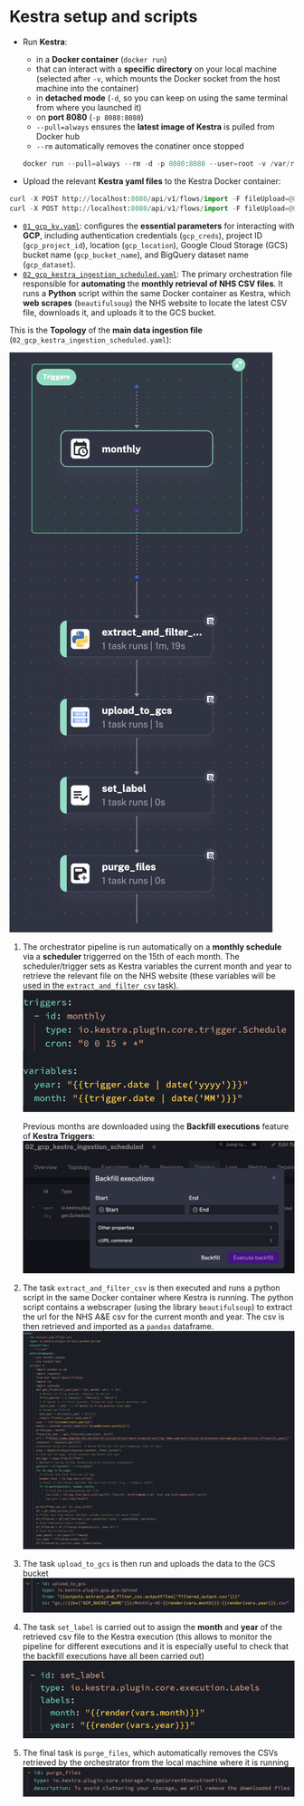 # **Kestra setup and scripts**

- Run **Kestra**: 
    - in a **Docker container** (`docker run`) 
    - that can interact with a **specific directory** on your local machine (selected after `-v`, which mounts the Docker socket from the host machine into the container) 
    - in **detached mode** (`-d`, so you can keep on using the same terminal from where you launched it) 
    - on **port 8080** (`-p 8080:8080`)
    - `--pull=always` ensures the **latest image of Kestra** is pulled from Docker hub
    - `--rm` automatically removes the conatiner once stopped 

    ```python
    docker run --pull=always --rm -d -p 8080:8080 --user=root -v /var/run/docker.sock:/var/run/docker.sock -v /Users/aurafrizzati/Desktop/DE-2025-FinalProject/terraform:/tmp kestra/kestra:latest server local
    ```

- Upload the relevant **Kestra yaml files** to the Kestra Docker container:

```python
curl -X POST http://localhost:8080/api/v1/flows/import -F fileUpload=@01_gcp_kv.yaml
curl -X POST http://localhost:8080/api/v1/flows/import -F fileUpload=@02_gcp_kestra_ingestion_scheduled.yaml
```

- [`01_gcp_kv.yaml`](https://github.com/AuraFrizzati/DE-2025-FinalProject-NHS-EmergencyDeptAttendances/blob/main/kestra/01_gcp_kv.yaml): configures the **essential parameters** for interacting with **GCP**, including authentication credentials (`gcp_creds`), project ID (`gcp_project_id`), location (`gcp_location`), Google Cloud Storage (GCS) bucket name (`gcp_bucket_name`), and BigQuery dataset name (`gcp_dataset`).
- [`02_gcp_kestra_ingestion_scheduled.yaml`](https://github.com/AuraFrizzati/DE-2025-FinalProject-NHS-EmergencyDeptAttendances/blob/main/kestra/02_gcp_kestra_ingestion_scheduled.yaml): The primary orchestration file responsible for **automating** the **monthly retrieval of NHS CSV files**. It runs a **Python** script within the same Docker container as Kestra, which **web scrapes** (`beautifulsoup`) the NHS website to locate the latest CSV file, downloads it, and uploads it to the GCS bucket.

This is the **Topology** of the **main data ingestion file** (`02_gcp_kestra_ingestion_scheduled.yaml`):

![alt text](image.png)

1. The orchestrator pipeline is run automatically on a **monthly schedule** via a **scheduler** triggerred on the 15th of each month. The scheduler/trigger sets as Kestra variables the current month and year to retrieve the relevant file on the NHS website (these variables will be used in the `extract_and_filter_csv` task).
    ![alt text](image-6.png)
    
    Previous months are downloaded using the **Backfill executions** feature of **Kestra Triggers**:
    ![alt text](image-1.png)

2. The task `extract_and_filter_csv` is then executed and runs a python script in the same Docker container where Kestra is running. The python script contains a webscraper (using the library `beautifulsoup`) to extract the url for the NHS A&E csv for the current month and year. The csv is then retrieved and imported as a `pandas` dataframe.
    ![alt text](image-5.png)

3. The task `upload_to_gcs` is then run and uploads the data to the GCS  bucket
    ![alt text](image-2.png)

4. The task `set_label` is carried out to assign the **month** and **year** of the retrieved csv file to the Kestra execution (this allows to monitor the pipeline for different executions and it is especially useful to check that the backfill executions have all been carried out)
    ![alt text](image-3.png)

5. The final task is `purge_files`, which automatically removes the CSVs retrieved by the orchestrator from the local machine where it is running
    ![alt text](image-4.png)